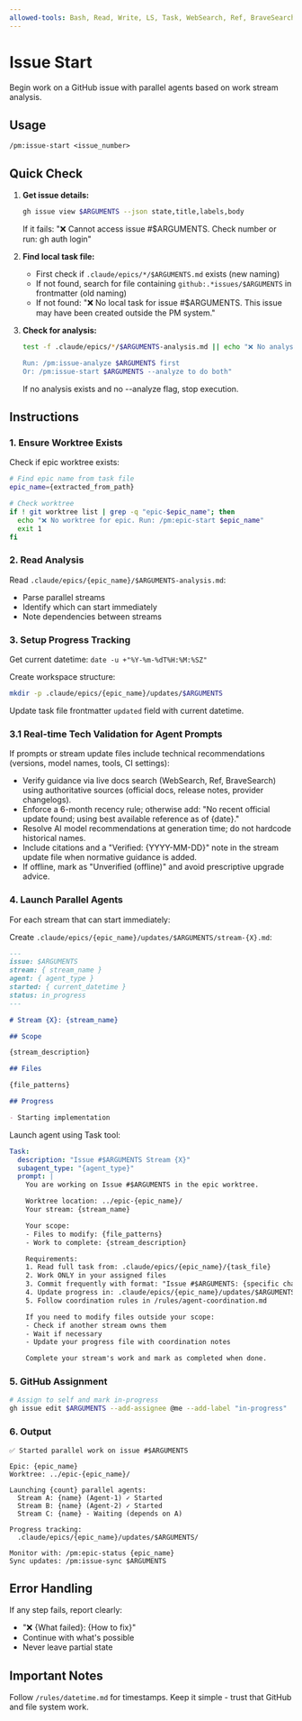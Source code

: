 ```yaml
---
allowed-tools: Bash, Read, Write, LS, Task, WebSearch, Ref, BraveSearch
---
```


# Issue Start

Begin work on a GitHub issue with parallel agents based on work stream analysis.

## Usage

```
/pm:issue-start <issue_number>
```

## Quick Check

1. **Get issue details:**

   ```bash
   gh issue view $ARGUMENTS --json state,title,labels,body
   ```

   If it fails: "❌ Cannot access issue #$ARGUMENTS. Check number or run: gh auth login"

2. **Find local task file:**

   - First check if `.claude/epics/*/$ARGUMENTS.md` exists (new naming)
   - If not found, search for file containing `github:.*issues/$ARGUMENTS` in frontmatter (old naming)
   - If not found: "❌ No local task for issue #$ARGUMENTS. This issue may have been created outside the PM system."

3. **Check for analysis:**

   ```bash
   test -f .claude/epics/*/$ARGUMENTS-analysis.md || echo "❌ No analysis found for issue #$ARGUMENTS

   Run: /pm:issue-analyze $ARGUMENTS first
   Or: /pm:issue-start $ARGUMENTS --analyze to do both"
   ```

   If no analysis exists and no --analyze flag, stop execution.

## Instructions

### 1. Ensure Worktree Exists

Check if epic worktree exists:

```bash
# Find epic name from task file
epic_name={extracted_from_path}

# Check worktree
if ! git worktree list | grep -q "epic-$epic_name"; then
  echo "❌ No worktree for epic. Run: /pm:epic-start $epic_name"
  exit 1
fi
```

### 2. Read Analysis

Read `.claude/epics/{epic_name}/$ARGUMENTS-analysis.md`:

- Parse parallel streams
- Identify which can start immediately
- Note dependencies between streams

### 3. Setup Progress Tracking

Get current datetime: `date -u +"%Y-%m-%dT%H:%M:%SZ"`

Create workspace structure:

```bash
mkdir -p .claude/epics/{epic_name}/updates/$ARGUMENTS
```

Update task file frontmatter `updated` field with current datetime.

### 3.1 Real-time Tech Validation for Agent Prompts

If prompts or stream update files include technical recommendations (versions, model names, tools, CI settings):

- Verify guidance via live docs search (WebSearch, Ref, BraveSearch) using authoritative sources (official docs, release notes, provider changelogs).
- Enforce a 6-month recency rule; otherwise add: "No recent official update found; using best available reference as of {date}."
- Resolve AI model recommendations at generation time; do not hardcode historical names.
- Include citations and a "Verified: {YYYY-MM-DD}" note in the stream update file when normative guidance is added.
- If offline, mark as "Unverified (offline)" and avoid prescriptive upgrade advice.

### 4. Launch Parallel Agents

For each stream that can start immediately:

Create `.claude/epics/{epic_name}/updates/$ARGUMENTS/stream-{X}.md`:

```markdown
---
issue: $ARGUMENTS
stream: { stream_name }
agent: { agent_type }
started: { current_datetime }
status: in_progress
---

# Stream {X}: {stream_name}

## Scope

{stream_description}

## Files

{file_patterns}

## Progress

- Starting implementation
```

Launch agent using Task tool:

```yaml
Task:
  description: "Issue #$ARGUMENTS Stream {X}"
  subagent_type: "{agent_type}"
  prompt: |
    You are working on Issue #$ARGUMENTS in the epic worktree.

    Worktree location: ../epic-{epic_name}/
    Your stream: {stream_name}

    Your scope:
    - Files to modify: {file_patterns}
    - Work to complete: {stream_description}

    Requirements:
    1. Read full task from: .claude/epics/{epic_name}/{task_file}
    2. Work ONLY in your assigned files
    3. Commit frequently with format: "Issue #$ARGUMENTS: {specific change}"
    4. Update progress in: .claude/epics/{epic_name}/updates/$ARGUMENTS/stream-{X}.md
    5. Follow coordination rules in /rules/agent-coordination.md

    If you need to modify files outside your scope:
    - Check if another stream owns them
    - Wait if necessary
    - Update your progress file with coordination notes

    Complete your stream's work and mark as completed when done.
```

### 5. GitHub Assignment

```bash
# Assign to self and mark in-progress
gh issue edit $ARGUMENTS --add-assignee @me --add-label "in-progress"
```

### 6. Output

```
✅ Started parallel work on issue #$ARGUMENTS

Epic: {epic_name}
Worktree: ../epic-{epic_name}/

Launching {count} parallel agents:
  Stream A: {name} (Agent-1) ✓ Started
  Stream B: {name} (Agent-2) ✓ Started
  Stream C: {name} - Waiting (depends on A)

Progress tracking:
  .claude/epics/{epic_name}/updates/$ARGUMENTS/

Monitor with: /pm:epic-status {epic_name}
Sync updates: /pm:issue-sync $ARGUMENTS
```

## Error Handling

If any step fails, report clearly:

- "❌ {What failed}: {How to fix}"
- Continue with what's possible
- Never leave partial state

## Important Notes

Follow `/rules/datetime.md` for timestamps.
Keep it simple - trust that GitHub and file system work.
